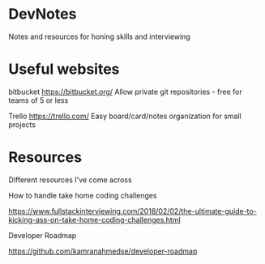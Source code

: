 # DevNotes
Notes and resources for honing skills and interviewing


# Useful websites
bitbucket https://bitbucket.org/ Allow private git repositories - free for teams of 5 or less

Trello https://trello.com/ Easy board/card/notes organization for small projects

# Resources
Different resources I've come across


How to handle take home coding challenges

https://www.fullstackinterviewing.com/2018/02/02/the-ultimate-guide-to-kicking-ass-on-take-home-coding-challenges.html

Developer Roadmap

https://github.com/kamranahmedse/developer-roadmap
